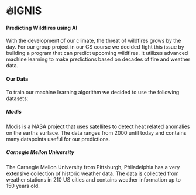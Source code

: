 # 🔥IGNIS

#### Predicting Wildfires using AI

With the development of our climate, the threat of wildfires grows by the day. For our group project in our CS course we decided fight this issue by building a program that can predict upcoming wildfires. 
It utilizes advanced machine learning to make predictions based on decades of fire and weather data.

#### Our Data

To train our machine learning algorithm we decided to use the following datasets:

##### Modis

Modis is a NASA project that uses satellites to detect heat related anomalies on the earths surface. The data ranges from 2000 until today and contains many datapoints useful for our predictions.

##### Carnegie Mellon University

The Carnegie Mellon University from Pittsburgh, Philadelphia has a very extensive collection of historic weather data. The data is collected from weather stations in 210 US cities and contains weather information up to 150 years old.
